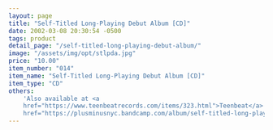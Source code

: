 ```yaml
---
layout: page
title: "Self-Titled Long-Playing Debut Album [CD]"
date: 2002-03-08 20:30:54 -0500
tags: product
detail_page: "/self-titled-long-playing-debut-album/"
image: "/assets/img/opt/stlpda.jpg"
price: "10.00"
item_number: "014"
item_name: "Self-Titled Long-Playing Debut Album [CD]"
item_type: "CD"
others:
    'Also available at <a
    href="https://www.teenbeatrecords.com/items/323.html">Teenbeat</a> and <a
    href="https://plusminusnyc.bandcamp.com/album/self-titled-long-playing-debut-album">Bandcamp</a>'
---
```

